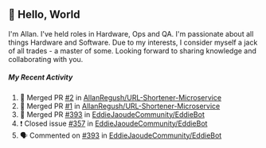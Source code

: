 ## :wave: Hello, World

I'm Allan. I've held roles in Hardware, Ops and QA. I'm passionate about all things Hardware and Software. Due to my interests, I consider myself a jack of all trades - a master of some. Looking forward to sharing knowledge and collaborating with you.

##### My Recent Activity
<!--START_SECTION:activity-->
1. 🎉 Merged PR [#2](https://github.com/AllanRegush/URL-Shortener-Microservice/pull/2) in [AllanRegush/URL-Shortener-Microservice](https://github.com/AllanRegush/URL-Shortener-Microservice)
2. 🎉 Merged PR [#1](https://github.com/AllanRegush/URL-Shortener-Microservice/pull/1) in [AllanRegush/URL-Shortener-Microservice](https://github.com/AllanRegush/URL-Shortener-Microservice)
3. 🎉 Merged PR [#393](https://github.com/EddieJaoudeCommunity/EddieBot/pull/393) in [EddieJaoudeCommunity/EddieBot](https://github.com/EddieJaoudeCommunity/EddieBot)
4. ❗️ Closed issue [#357](https://github.com/EddieJaoudeCommunity/EddieBot/issues/357) in [EddieJaoudeCommunity/EddieBot](https://github.com/EddieJaoudeCommunity/EddieBot)
5. 🗣 Commented on [#393](https://github.com/EddieJaoudeCommunity/EddieBot/issues/393) in [EddieJaoudeCommunity/EddieBot](https://github.com/EddieJaoudeCommunity/EddieBot)
<!--END_SECTION:activity-->

<!--
**AllanRegush/AllanRegush** is a ✨ _special_ ✨ repository because its `README.md` (this file) appears on your GitHub profile.

Here are some ideas to get you started:

- 🔭 I’m currently working on ...
- 🌱 I’m currently learning ...
- 👯 I’m looking to collaborate on ...
- 🤔 I’m looking for help with ...
- 💬 Ask me about ...
- 📫 How to reach me: ...
- 😄 Pronouns: ...
- ⚡ Fun fact: ...
-->
